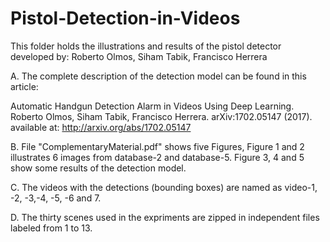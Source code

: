 # Pistol-Detection-in-Videos
This folder holds the illustrations and results of the pistol detector developed by: Roberto Olmos, Siham Tabik, Francisco Herrera


A. The complete description of the detection model can be found in this article:

Automatic Handgun Detection Alarm in Videos Using Deep Learning. Roberto Olmos, Siham Tabik, Francisco Herrera.	arXiv:1702.05147 (2017). available at: http://arxiv.org/abs/1702.05147


B. File "ComplementaryMaterial.pdf" shows five Figures, Figure 1 and 2 illustrates 6 images from database-2 and database-5. Figure 3, 4 and 5 show some results of the detection model.


C. The videos with the detections (bounding boxes) are named as video-1, -2, -3,-4, -5, -6 and 7.  


D. The thirty scenes used in the expriments are zipped in independent files labeled from 1 to 13.
